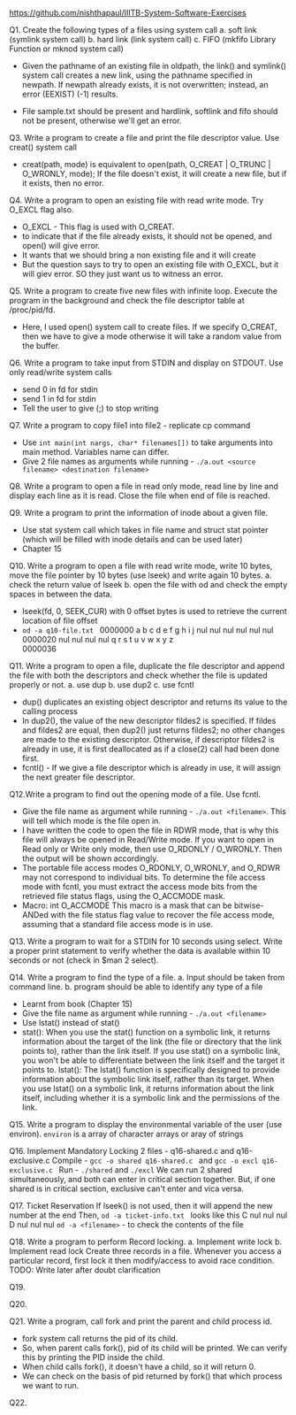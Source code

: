 https://github.com/nishthapaul/IIITB-System-Software-Exercises

Q1. Create the following types of a files using system call
a. soft link (symlink system call)
b. hard link (link system call)
c. FIFO (mkfifo Library Function or mknod system call)

- Given the pathname of an existing file in oldpath, the link() and symlink() system call creates a new link, using the pathname specified in newpath. If newpath already exists, it is not overwritten; instead, an error (EEXIST) (-1) results.

- File sample.txt should be present and hardlink, softlink and fifo should not be present, otherwise we'll get an error.

Q3. Write a program to create a file and print the file descriptor value. Use creat() system call
- creat(path, mode) is equivalent to
open(path, O_CREAT | O_TRUNC | O_WRONLY, mode);
If the file doesn't exist, it will create a new file, but if it exists, then no error.

Q4. Write a program to open an existing file with read write mode. Try O_EXCL flag also.
- O_EXCL - This flag is used with O_CREAT.
- to indicate that if the file already exists, it should not be opened, and open() will give error.
- It wants that we should bring a non existing file and it will create
- But the question says to try to open an existing file with O_EXCL, but it will giev error. SO they just want us to witness an error.

Q5. Write a program to create five new files with infinite loop. Execute the program in the background and check the file descriptor table at /proc/pid/fd.
- Here, I used open() system call to create files.
If we specify O_CREAT, then we have to give a mode otherwise it will take a random value from the buffer.

Q6. Write a program to take input from STDIN and display on STDOUT. Use only read/write system calls
- send 0 in fd for stdin
- send 1 in fd for stdin
- Tell the user to give (;) to stop writing

Q7. Write a program to copy file1 into file2 - replicate cp command
- Use ```int main(int nargs, char* filenames[])``` to take arguments into main method. Variables name can differ.
- Give 2 file names as arguments while running - ```./a.out <source filename> <destination filename>```

Q8. Write a program to open a file in read only mode, read line by line and display each line as it is read. Close the file when end of file is reached.

Q9. Write a program to print the information of inode about a given file.
- Use stat system call which takes in file name and struct stat pointer (which will be filled with inode details and can be used later)
- Chapter 15

Q10. Write a program to open a file with read write mode, write 10 bytes, move the file pointer by 10 bytes (use lseek) and write again 10 bytes.
a. check the return value of lseek
b. open the file with od and check the empty spaces in between the data.
- lseek(fd, 0, SEEK_CUR) with 0 offset bytes is used to retrieve the current location of file offset
-  ```od -a q10-file.txt ```
0000000    a   b   c   d   e   f   g   h   i   j nul nul nul nul nul nul
0000020  nul nul nul nul   q   r   s   t   u   v   w   x   y   z        
0000036

Q11. Write a program to open a file, duplicate the file descriptor and append the file with both the descriptors and check whether the file is updated properly or not. a. use dup b. use dup2 c. use fcntl
- dup() duplicates an existing object descriptor and returns its value to the calling process
- In dup2(), the value of the new descriptor fildes2 is specified. If fildes and fildes2 are equal, then dup2() just returns fildes2; no other changes are made to the existing descriptor. Otherwise, if descriptor fildes2 is already in use, it is first deallocated as if a close(2) call had been done first.
- fcntl() - If we give a file descriptor which is already in use, it will assign the next greater file descriptor.

Q12.Write a program to find out the opening mode of a file. Use fcntl.
- Give the file name as argument while running - ```./a.out <filename>```. This will tell which mode is the file open in.
- I have written the code to open the file in RDWR mode, that is why this file will always be opened in Read/Write mode. If you want to open in Read only or Write only mode, then use O_RDONLY / O_WRONLY. Then the output will be shown accordingly.
- The portable file access modes O_RDONLY, O_WRONLY, and O_RDWR may not correspond to individual bits. To determine the file access mode with fcntl, you must extract the access mode bits from the retrieved file status flags, using the O_ACCMODE mask.
- Macro: int O_ACCMODE
This macro is a mask that can be bitwise-ANDed with the file status flag value to recover the file access mode, assuming that a standard file access mode is in use.

Q13. Write a program to wait for a STDIN for 10 seconds using select. Write a proper print statement to verify whether the data is available within 10 seconds or not (check in $man 2 select).

Q14. Write a program to find the type of a file.
a. Input should be taken from command line.
b. program should be able to identify any type of a file
- Learnt from book (Chapter 15)
- Give the file name as argument while running - ```./a.out <filename>```
- Use lstat() instead of stat()
- stat():
When you use the stat() function on a symbolic link, it returns information about the target of the link (the file or directory that the link points to), rather than the link itself.
If you use stat() on a symbolic link, you won't be able to differentiate between the link itself and the target it points to.
lstat():
The lstat() function is specifically designed to provide information about the symbolic link itself, rather than its target.
When you use lstat() on a symbolic link, it returns information about the link itself, including whether it is a symbolic link and the permissions of the link.

Q15. Write a program to display the environmental variable of the user (use environ).
```environ``` is a array of character arrays or aray of strings

Q16. Implement Mandatory Locking
2 files - q16-shared.c and q16-exclusive.c
Compile - ```gcc -o shared q16-shared.c ``` and ```gcc -o excl q16-exclusive.c ```
Run - ```./shared``` and ```./excl```
We can run 2 shared simultaneously, and both can enter in critical section together.
But, if one shared is in critical section, exclusive can't enter and vica versa.

Q17. Ticket Reservation
If lseek() is not used, then it will append the new number at the end
Then, ```od -a ticket-info.txt ``` looks like this
C nul nul nul   D nul nul nul 
```od -a <filename>``` - to check the contents of the file

Q18. Write a program to perform Record locking.
a. Implement write lock
b. Implement read lock
Create three records in a file. Whenever you access a particular record, first lock it then modify/access to avoid race condition.
TODO: Write later after doubt clarification

Q19. 

Q20. 

Q21. Write a program, call fork and print the parent and child process id.
- fork system call returns the pid of its child.
- So, when parent calls fork(), pid of its child will be printed. We can verify this by printing the PID inside the child.
- When child calls fork(), it doesn't have a child, so it will return 0.
- We can check on the basis of pid returned by fork() that which process we want to run.

Q22. 